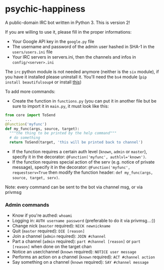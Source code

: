 psychic-happiness
=================

A public-domain IRC bot written in Python 3.
This is version 2!

If you are willing to use it, please fill in the proper informations:
* Your Google API key in the `google.py` file
* The username and password of the admin user hashed in SHA-1 in the `users/users.ini` file
* Your IRC servers in servers.ini, then the channels and infos in `config/<server>.ini`

The `irc` python module is not needed anymore (neither is the `six` module), if you have it installed please uninstall it.
You'll need the `bs4` module (`pip install beautifulsoup4` or install [this](http://www.crummy.com/software/BeautifulSoup/bs4/download/4.3/beautifulsoup4-4.3.2.tar.gz))

To add more commands:

* Create the function in `functions.py` (you can put it in another file but be sure to import it in `main.py`, it must look like this:
```python
from core import ToSend
...
@Function('myfunc')
def my_func(args, source, target):
  """the thing to be printed by the help command"""
  # do something
  return ToSend(target, 'this will be printed back to channel')
```
* If the function requires a certain auth level (`known`, `admin` or `master`), specify it in the decorator: `@Function('myfunc', authlvl='known')`.
* If the function requires special action of the serv (e.g. notice of private message), specify it in the decorator: `@Function('myfunc', requestserv=True` then modify the function header: `def my_func(args, source, target, serv)`.

Note: every command can be sent to the bot via channel msg, or via privmsg
### Admin commands
* Know if you're authed: `whoami`
* Logging in: `AUTH username password` (preferable to do it via privmsg...:))
* Change nick (`master` required): `NICK newnickname`
* Quit (`master` required): `DIE [reason]`
* Join a channel (`admin` required): `JOIN #channel`
* Part a channel (`admin` required): `part #channel [reason]` or `part [reason]` when done on the target chan
* Notice an user/channel (`known` required): `NOTICE user message`
* Performs an action on a channel (`known` required): `ACT #channel action`
* Say something on a channel (`known` required): `SAY #channel message`
